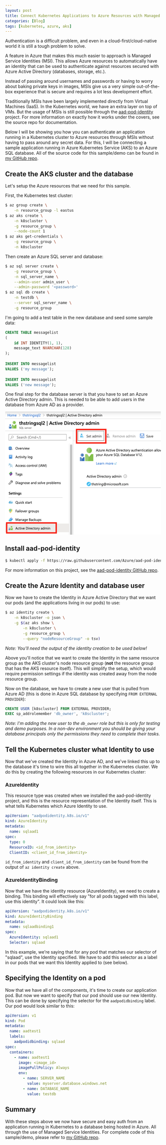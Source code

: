 ```yaml
---
layout: post
title: Connect Kubernetes Applications to Azure Resources with Managed Service Identities
categories: [Blog]
tags: [kubernetes, azure, aks]
---
```


Authentication is a difficult problem, and even in a cloud-first/cloud-native world it is still a tough problem to solve.

A feature in Azure that makes this much easier to approach is Managed Service Identities (MSI). This allows Azure resources to automatically have an identity that can be used to authenticate against resources secured with Azure Active Directory (databases, storage, etc.).

Instead of passing around usernames and passwords or having to worry about baking private keys in images, MSIs give us a very simple out-of-the-box experience that is secure and requires a lot less development effort.

Traditionally MSIs have been largely implemented directly from Virtual Machines (IaaS). In the Kubernetes world, we have an extra layer on top of VMs. But the usage of MSIs is still possible through the [aad-pod-identity](https://github.com/Azure/aad-pod-identity) project. For more information on exactly how it works under the covers, see the source repo for documentation.

Below I will be showing you how you can authenticate an application running in a Kubernetes cluster to Azure resources through MSIs without having to pass around any secret data. For this, I will be connecting a sample application running in Azure Kubernetes Service (AKS) to an Azure SQL database. All of the source code for this sample/demo can be found in [my GitHub repo](https://github.com/trstringer/kubernetes-aad-msi).

## Create the AKS cluster and the database

Let's setup the Azure resources that we need for this sample.

First, the Kubernetes test cluster:

```bash
$ az group create \
    -n resource_group -l eastus
$ az aks create \
    -n k8scluster \
    -g resource_group \
    --node-count 1
$ az aks get-credentials \
    -g resource_group \
    -n k8scluster
```

Then create an Azure SQL server and database:

```bash
$ az sql server create \
    -g resource_group \
    -n sql_server_name \
    --admin-user admin_user \
    --admin-password '<password>'
$ az sql db create \
    -n testdb \
    --server sql_server_name \
    -g resource_group
```

I'm going to add a test table in the new database and seed some sample data:

```sql
CREATE TABLE messagelist
(
    id INT IDENTITY(1, 1),
    message_text NVARCHAR(128) 
);

INSERT INTO messagelist
VALUES ('my message');

INSERT INTO messagelist
VALUES ('new message');
```

One final step for the database server is that you have to set an Azure Active Directory admin. This is needed to be able to add users in the database from Azure AD as a provider.

![image1](/images/sql_aad_admin.png)

## Install aad-pod-identity

```bash
$ kubectl apply -f https://raw.githubusercontent.com/Azure/aad-pod-identity/master/deploy/infra/deployment-rbac.yaml
```

For more information on this project, see the [aad-pod-identity GitHub repo](https://github.com/Azure/aad-pod-identity).

## Create the Azure Identity and database user

Now we have to create the Identity in Azure Active Directory that we want our pods (and the applications living in our pods) to use:

```bash
$ az identity create \
    -n k8scluster -o json \
    -g $(az aks show \
        -n k8scluster \
        -g resource_group \
        --query "nodeResourceGroup" -o tsv)
```

*Note: You'll need the output of the identity creation to be used below!*

Above you'll notice that we want to create the Identity in the same resource group as the AKS cluster's node resource group (**not** the resource group that has the AKS resource itself). This will simplify the setup, which would require permission settings if the identity was created away from the node resource group.

Now on the database, we have to create a new user that is pulled from Azure AD (this is done in Azure SQL database by specifying `FROM EXTERNAL PROVIDER`):

```sql
CREATE USER [k8scluster] FROM EXTERNAL PROVIDER;
EXEC sp_addrolemember 'db_owner', 'k8scluster';
```

*Note: I'm adding the new user to the `db_owner` role but this is only for testing and demo purposes. In a non-dev environment you should be giving your database principals only the permissions they need to complete their tasks.*

## Tell the Kubernetes cluster what Identity to use

Now that we've created the Identity in Azure AD, and we've linked this up to the database it's time to wire this all together in the Kubernetes cluster. We do this by creating the following resources in our Kubernetes cluster:

### AzureIdentity

This resource type was created when we installed the aad-pod-identity project, and this is the resource representation of the Identity itself. This is what tells Kubernetes which Azure Identity to use.

```yaml
apiVersion: "aadpodidentity.k8s.io/v1"
kind: AzureIdentity
metadata:
  name: sqlaad1
spec:
  type: 0
  ResourceID: <id_from_identity>
  ClientID: <client_id_from_identity>
```

`id_from_identity` and `client_id_from_identity` can be found from the output of `az identity create` above.

### AzureIdentityBinding

Now that we have the identity resource (AzureIdentity), we need to create a binding. This binding will effectively say "for all pods tagged with this label, use this identity". It could look like this:

```yaml
apiVersion: "aadpodidentity.k8s.io/v1"
kind: AzureIdentityBinding
metadata:
  name: sqlaadbinding1
spec:
  AzureIdentity: sqlaad1
  Selector: sqlaad
```

In this example, we're saying that for any pod that matches our selector of "sqlaad", use the Identity specified. We have to add this selector as a label in our pods that we want this Identity applied to (see below).

## Specifying the Identity on a pod

Now that we have all of the components, it's time to create our application pod. But now we want to specify that our pod should use our new Identity. This can be done by specifying the selector for the `aadpodidbinding` label. Our pod would look similar to this:

```yaml
apiVersion: v1
kind: Pod
metadata:
  name: aadtest1
  labels:
    aadpodidbinding: sqlaad
spec:
  containers:
    - name: aadtest1
      image: <image_id>
      imagePullPolicy: Always
      env:
        - name: SERVER_NAME
          value: myserver.database.windows.net
        - name: DATABASE_NAME
          value: testdb
```

## Summary

With these steps above we now have secure and easy auth from an application running in Kubernetes to a database being hosted in Azure. All through the use of Managed Service Identities. For complete code of this sample/demo, please refer to [my GitHub repo](https://github.com/trstringer/kubernetes-aad-msi).
